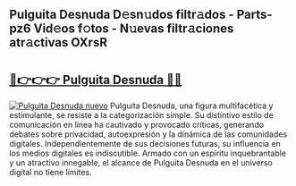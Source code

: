## Pulguita Desnuda D𝚎sn𝚞dos filtr𝚊dos - Parts-pz6 Vid𝚎os f𝚘tos - N𝚞evas filtr𝚊ciones atr𝚊ctivas OXrsR

# <h2><a href="http://mb2ecxx.tromn.icu/?c=Pulguita+Desnuda">🔗👉👉👉 Pulguita Desnuda 🔗🔗</a></h2>

[![Pulguita Desnuda nuevo](https://i.imgur.com/pEAQMta.gif)](http://mb2ecxx.tromn.icu/?c=Pulguita+Desnuda)
Pulguita Desnuda, una figura multifacética y estimulante, se resiste a la categorización simple. Su distintivo estilo de comunicación en línea ha cautivado y provocado críticas, generando debates sobre privacidad, autoexpresión y la dinámica de las comunidades digitales. Independientemente de sus decisiones futuras, su influencia en los medios digitales es indiscutible. Armado con un espíritu inquebrantable y un atractivo innegable, el alcance de Pulguita Desnuda en el universo digital no tiene límites.
